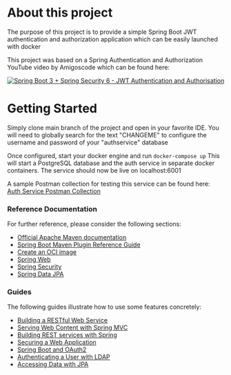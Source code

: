 # About this project
The purpose of this project is to provide a simple Spring Boot JWT authentication and authorization application
which can be easily launched with docker

This project was based on a Spring Authentication and Authorization YouTube video by Amigoscode which can be found here:

[![Spring Boot 3 + Spring Security 6 - JWT Authentication and Authorisation](https://img.youtube.com/vi/KxqlJblhzfI/0.jpg)](https://www.youtube.com/watch?v=KxqlJblhzfI)

# Getting Started
Simply clone main branch of the project and open in your favorite IDE. You will need to globally search for the text \"CHANGEME\" to configure the username and password
of your \"authservice\" database

Once configured, start your docker engine and run 
```docker-compose up```
This will start a PostgreSQL database and the auth service in separate docker containers. The service should now be live on localhost:6001

A sample Postman collection for testing this service can be found here:
[Auth Service Postman Collection](https://github.com/StrangeQuark/authservice/blob/develop/AuthService.postman_collection.json)

### Reference Documentation
For further reference, please consider the following sections:

* [Official Apache Maven documentation](https://maven.apache.org/guides/index.html)
* [Spring Boot Maven Plugin Reference Guide](https://docs.spring.io/spring-boot/docs/3.0.6/maven-plugin/reference/html/)
* [Create an OCI image](https://docs.spring.io/spring-boot/docs/3.0.6/maven-plugin/reference/html/#build-image)
* [Spring Web](https://docs.spring.io/spring-boot/docs/3.0.6/reference/htmlsingle/#web)
* [Spring Security](https://docs.spring.io/spring-boot/docs/3.0.6/reference/htmlsingle/#web.security)
* [Spring Data JPA](https://docs.spring.io/spring-boot/docs/3.0.6/reference/htmlsingle/#data.sql.jpa-and-spring-data)

### Guides
The following guides illustrate how to use some features concretely:

* [Building a RESTful Web Service](https://spring.io/guides/gs/rest-service/)
* [Serving Web Content with Spring MVC](https://spring.io/guides/gs/serving-web-content/)
* [Building REST services with Spring](https://spring.io/guides/tutorials/rest/)
* [Securing a Web Application](https://spring.io/guides/gs/securing-web/)
* [Spring Boot and OAuth2](https://spring.io/guides/tutorials/spring-boot-oauth2/)
* [Authenticating a User with LDAP](https://spring.io/guides/gs/authenticating-ldap/)
* [Accessing Data with JPA](https://spring.io/guides/gs/accessing-data-jpa/)

